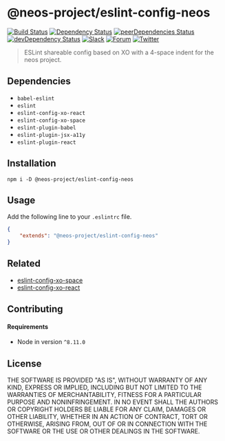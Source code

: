 # @neos-project/eslint-config-neos
[![Build Status](https://travis-ci.org/neos/eslint-config-neos.svg?branch=master)](https://travis-ci.org/neos/eslint-config-neos) [![Dependency Status](https://david-dm.org/neos/eslint-config-neos.svg)](https://david-dm.org/neos/eslint-config-neos) [![peerDependencies Status](https://david-dm.org/neos/eslint-config-neos/peer-status.svg)](https://david-dm.org/neos/eslint-config-neos?type=peer) [![devDependency Status](https://david-dm.org/neos/eslint-config-neos/dev-status.svg)](https://david-dm.org/neos/eslint-config-neos#info=devDependencies&view=table)
[![Slack](http://slack.neos.io/badge.svg)](http://slack.neos.io) [![Forum](https://img.shields.io/badge/forum-Discourse-39c6ff.svg)](https://discuss.neos.io/) [![Twitter](https://img.shields.io/twitter/follow/neoscms.svg?style=social)](https://twitter.com/NeosCMS)

> ESLint shareable config based on XO with a 4-space indent for the neos project.

## Dependencies
* `babel-eslint`
* `eslint`
* `eslint-config-xo-react`
* `eslint-config-xo-space`
* `eslint-plugin-babel`
* `eslint-plugin-jsx-a11y`
* `eslint-plugin-react`

## Installation
```
npm i -D @neos-project/eslint-config-neos
```

## Usage
Add the following line to your `.eslintrc` file.
```json
{
    "extends": "@neos-project/eslint-config-neos"
}
```

## Related
* [eslint-config-xo-space](https://github.com/sindresorhus/eslint-config-xo-space)
* [eslint-config-xo-react](https://github.com/sindresorhus/eslint-config-xo-react)

## Contributing
#### Requirements
* Node in version `^8.11.0`

## License
THE SOFTWARE IS PROVIDED "AS IS", WITHOUT WARRANTY OF ANY KIND, EXPRESS OR
IMPLIED, INCLUDING BUT NOT LIMITED TO THE WARRANTIES OF MERCHANTABILITY,
FITNESS FOR A PARTICULAR PURPOSE AND NONINFRINGEMENT. IN NO EVENT SHALL THE
AUTHORS OR COPYRIGHT HOLDERS BE LIABLE FOR ANY CLAIM, DAMAGES OR OTHER
LIABILITY, WHETHER IN AN ACTION OF CONTRACT, TORT OR OTHERWISE, ARISING FROM,
OUT OF OR IN CONNECTION WITH THE SOFTWARE OR THE USE OR OTHER DEALINGS IN
THE SOFTWARE.

